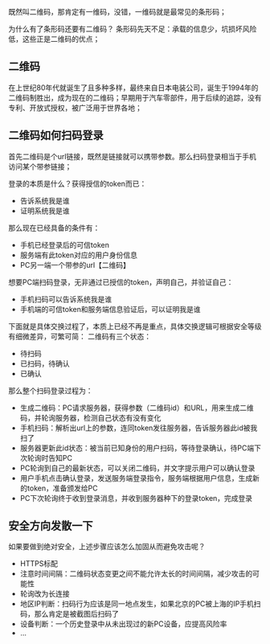 既然叫二维码，那肯定有一维码，没错，一维码就是最常见的条形码；

为什么有了条形码还要有二维码？
条形码先天不足：承载的信息少，坑损坏风险低，这些正是二维码的优点；

## 二维码
在上世纪80年代就诞生了且多种多样，最终来自日本电装公司，诞生于1994年的二维码制胜出，成为现在的二维码；早期用于汽车零部件，用于后续的追踪，没有专利、开放式授权，被广泛用于世界各地；

## 二维码如何扫码登录
首先二维码是个url链接，既然是链接就可以携带参数。那么扫码登录相当于手机访问某个带参链接；

登录的本质是什么？获得授信的token而已：
- 告诉系统我是谁
- 证明系统我是谁

那么现在已经具备的条件有：
- 手机已经登录后的可信token
- 服务端有此token对应的用户身份信息
- PC另一端一个带参的url【二维码】

想要PC端扫码登录，无非通过已授信的token，声明自己，并验证自己：
- 手机扫码可以告诉系统我是谁
- 手机端的可信token和服务端信息验证后，可以证明我是谁

下面就是具体交换过程了，本质上已经不再是重点，具体交换逻辑可根据安全等级有细微差异，可繁可简：
二维码有三个状态：
- 待扫码
- 已扫码，待确认
- 已确认

那么整个扫码登录过程为：
- 生成二维码：PC请求服务器，获得参数（二维码id）和URL，用来生成二维码，并轮询服务器，检测自己状态有没有变化
- 手机扫码：解析出url上的参数，连同token发往服务器，告诉服务器此id被我扫了
- 服务器更新此id状态：被当前已知身份的用户扫码，等待登录确认，待PC端下次轮询时告知PC
- PC轮询到自己的最新状态，可以关闭二维码，并文字提示用户可以确认登录
- 用户手机点击确认登录，发送服务端登录指令，服务端根据用户信息，生成新的token，准备颁发给PC
- PC下次轮询终于收到登录消息，并收到服务器种下的登录token，完成登录

## 安全方向发散一下
如果要做到绝对安全，上述步骤应该怎么加固从而避免攻击呢？
- HTTPS标配
- 注意时间间隔：二维码状态变更之间不能允许太长的时间间隔，减少攻击的可能性
- 轮询改为长连接
- 地区IP判断：扫码行为应该是同一地点发生，如果北京的PC被上海的IP手机扫码，那么肯定是被截图后扫码了
- 设备判断：一个历史登录中从未出现过的新PC设备，应提高风险率
- ...